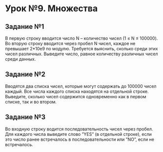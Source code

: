 # Урок №9. Множества
## Задание №1
В первую строку вводится число N – количество чисел (1 ≤ N ≤ 100000). Во
вторую строку вводится через пробел N чисел, каждое не превышает 2*10e9 по
модулю. Требуется выяснить, сколько среди этих чисел различных. Выведите
число, равное количеству различных чисел среди данных.
## Задание №2
Вводятся два списка чисел, которые могут содержать до 100000 чисел
каждый. Все числа каждого списка находятся на отдельной строке. Выведите,
сколько чисел содержится одновременно как в первом списке, так и во
втором.
## Задание №3
Во входную строку водится последовательность чисел через пробел. Для
каждого числа выведите слово ”YES” (в отдельной строке), если это число
ранее встречалось в последовательности или ”NO”, если не встречалось.